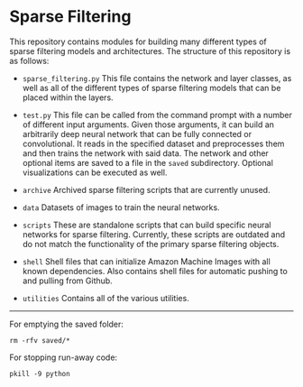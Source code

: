 # Sparse Filtering

This repository contains modules for building many different types of sparse filtering models and architectures. The structure of this repository is as follows:

* `sparse_filtering.py`
	This file contains the network and layer classes, as well as all of the different types of sparse filtering models that can be placed within the layers. 

* `test.py`
	This file can be called from the command prompt with a number of different input arguments. Given those arguments, it can build an arbitrarily deep neural network that can be fully connected or convolutional. It reads in the specified dataset and preprocesses them and then trains the network with said data. The network and other optional items are saved to a file in the `saved` subdirectory. Optional visualizations can be executed as well. 

* `archive`
	Archived sparse filtering scripts that are currently unused. 

* `data`
	Datasets of images to train the neural networks.

* `scripts`
	These are standalone scripts that can build specific neural networks for sparse filtering. Currently, these scripts are outdated and do not match the functionality of the primary sparse filtering objects. 

* `shell`
	Shell files that can initialize Amazon Machine Images with all known dependencies. Also contains shell files for automatic pushing to and pulling from Github.

* `utilities`
	Contains all of the various utilities. 

---

For emptying the saved folder:

	rm -rfv saved/*

For stopping run-away code:

	pkill -9 python